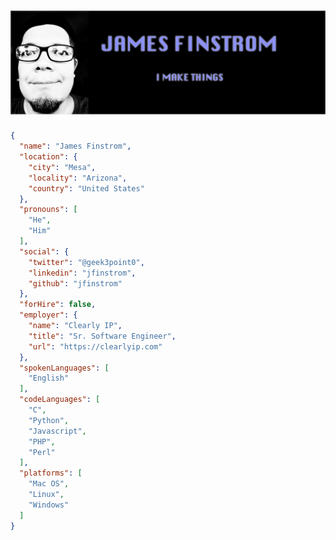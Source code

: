 # [![James Finstrom](https://raw.githubusercontent.com/jfinstrom/jfinstrom/master/banner.png)](https://g3p0.xyz)

```json
{
  "name": "James Finstrom",
  "location": {
    "city": "Mesa",
    "locality": "Arizona",
    "country": "United States"
  },
  "pronouns": [
    "He",
    "Him"
  ],
  "social": {
    "twitter": "@geek3point0",
    "linkedin": "jfinstrom",
    "github": "jfinstrom"
  },
  "forHire": false,
  "employer": {
    "name": "Clearly IP",
    "title": "Sr. Software Engineer",
    "url": "https://clearlyip.com"
  },
  "spokenLanguages": [
    "English"
  ],
  "codeLanguages": [
    "C",
    "Python",
    "Javascript",
    "PHP",
    "Perl"
  ],
  "platforms": [
    "Mac OS",
    "Linux",
    "Windows"
  ]
}
```

<!--
**jfinstrom/jfinstrom** is a ✨ _special_ ✨ repository because its `README.md` (this file) appears on your GitHub profile.

Here are some ideas to get you started:

- 🔭 I’m currently working on ...
- 🌱 I’m currently learning ...
- 👯 I’m looking to collaborate on ...
- 🤔 I’m looking for help with ...
- 💬 Ask me about ...
- 📫 How to reach me: ...
- 😄 Pronouns: ...
- ⚡ Fun fact: ...
-->
